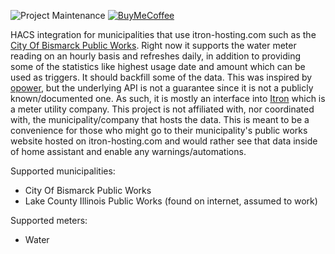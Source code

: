 ![Project Maintenance][maintenance-shield]
[![BuyMeCoffee][buymecoffeebadge]][buymecoffee]

HACS integration for municipalities that use itron-hosting.com such as the [City Of Bismarck Public Works](https://bism-p-ia-wb.itron-hosting.com/AnalyticsCustomerPortal_BISM_PROD). Right now it supports the water meter reading on an hourly basis and refreshes daily, in addition to providing some of the statistics like highest usage date and amount which can be used as triggers. It should backfill some of the data. This was inspired by [opower](https://next.home-assistant.io/integrations/opower/), but the underlying API is not a guarantee since it is not a publicly known/documented one. As such, it is mostly an interface into [Itron](https://www.itron.com/) which is a meter utility company. This project is not affiliated with, nor coordinated with, the municipality/company that hosts the data. This is meant to be a convenience for those who might go to their municipality's public works website hosted on itron-hosting.com and would rather see that data inside of home assistant and enable any warnings/automations.

Supported municipalities:

- City Of Bismarck Public Works
- Lake County Illinois Public Works (found on internet, assumed to work)

Supported meters:

- Water

[itron]: https://github.com/aleksrozman/itron
[commits-shield]: https://img.shields.io/github/commit-activity/y/aleksrozman/itron.svg?style=for-the-badge
[commits]: https://github.com/aleksrozman/itron/commits/main
[hacs]: https://github.com/hacs/integration
[hacsbadge]: https://img.shields.io/badge/HACS-Custom-41BDF5.svg?style=for-the-badge
[forum]: https://community.home-assistant.io/
[license-shield]: https://img.shields.io/github/license/aleksrozman/itron.svg?style=for-the-badge
[maintenance-shield]: https://img.shields.io/badge/maintainer-Aleks%20Rozman-blue.svg?style=for-the-badge
[releases-shield]: https://img.shields.io/github/release/aleksrozman/itron.svg?style=for-the-badge
[releases]: https://github.com/aleksrozman/itron/releases
[buymecoffee]: https://www.buymeacoffee.com/aleksrozman
[buymecoffeebadge]: https://img.shields.io/badge/buy%20me%20a%20coffee-donate-yellow.svg?style=for-the-badge

